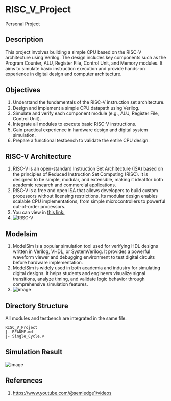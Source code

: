# RISC_V_Project
Personal Project

## Description
This project involves building a simple CPU based on the RISC-V architecture using Verilog. The design includes key components such as the Program Counter, ALU, Register File, Control Unit, and Memory modules. It aims to simulate basic instruction execution and provide hands-on experience in digital design and computer architecture.

## Objectives
1. Understand the fundamentals of the RISC-V instruction set architecture.
2. Design and implement a simple CPU datapath using Verilog.
3. Simulate and verify each component module (e.g., ALU, Register File, Control Unit).
4. Integrate all modules to execute basic RISC-V instructions.
5. Gain practical experience in hardware design and digital system simulation.
6. Prepare a functional testbench to validate the entire CPU design.

## RISC-V Architecture
1. RISC-V is an open-standard Instruction Set Architecture (ISA) based on the principles of Reduced Instruction Set Computing (RISC). It is designed to be simple, modular, and extensible, making it ideal for both academic research and commercial applications.
2. RISC-V is a free and open ISA that allows developers to build custom processors without licensing restrictions. Its modular design enables scalable CPU implementations, from simple microcontrollers to powerful out-of-order processors.
3. You can view in [this link:](https://sirinsoftware.com/blog/inside-risc-v-microarchitecture)
4. ![RISC-V](https://sirinsoftware.com/wp-content/uploads/2024/03/Scheme-2-1-1.svg)

## Modelsim
1. ModelSim is a popular simulation tool used for verifying HDL designs written in Verilog, VHDL, or SystemVerilog. It provides a powerful waveform viewer and debugging environment to test digital circuits before hardware implementation.
2. ModelSim is widely used in both academia and industry for simulating digital designs. It helps students and engineers visualize signal transitions, analyze timing, and validate logic behavior through comprehensive simulation features.
3. ![image](https://encrypted-tbn0.gstatic.com/images?q=tbn:ANd9GcSq_o_srDKURJSw6zIAhYEHuY_ieihxR0YxeA&s)

## Directory Structure
All modules and testbench are integrated in the same file. 
```
RISC_V_Project
|- README.md
|- Single_Cycle.v
```

## Simulation Result
![image](https://github.com/user-attachments/assets/c2142f49-f910-4243-932a-d294245e8d1a)


## References
1. https://www.youtube.com/@semiedge1/videos
